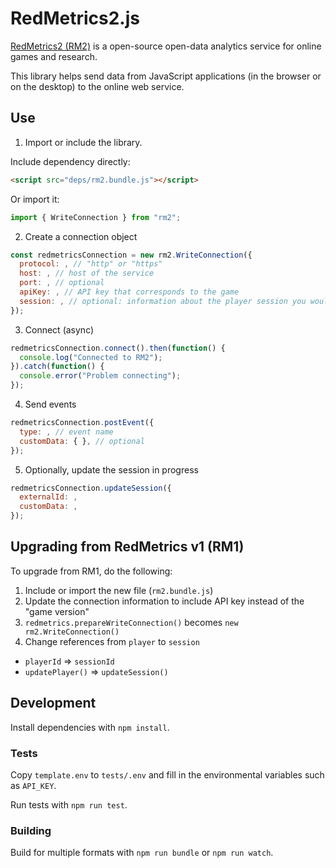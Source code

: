 # RedMetrics2.js

[RedMetrics2 (RM2)](https://github.com/play-curious/RedMetrics2) is a open-source open-data analytics service for online games and research.

This library helps send data from JavaScript applications (in the browser or on the desktop) to the online web service.

## Use

1. Import or include the library. 

Include dependency directly: 

```html
<script src="deps/rm2.bundle.js"></script>
```

Or import it:

```js
import { WriteConnection } from "rm2";
```

2. Create a connection object

```js
const redmetricsConnection = new rm2.WriteConnection({ 
  protocol: , // "http" or "https"
  host: , // host of the service
  port: , // optional
  apiKey: , // API key that corresponds to the game
  session: , // optional: information about the player session you would like recorded. Can be updated later 
});
```

3. Connect (async)

```js
redmetricsConnection.connect().then(function() {
  console.log("Connected to RM2");
}).catch(function() {
  console.error("Problem connecting");
});
```

4. Send events

```js
redmetricsConnection.postEvent({
  type: , // event name
  customData: { }, // optional 
});
```

5. Optionally, update the session in progress

```js
redmetricsConnection.updateSession({
  externalId: , 
  customData: ,  
});
```

## Upgrading from RedMetrics v1 (RM1)

To upgrade from RM1, do the following:

1. Include or import the new file (`rm2.bundle.js`)
2. Update the connection information to include API key instead of the "game version"
3. `redmetrics.prepareWriteConnection()` becomes `new rm2.WriteConnection()`
4. Change references from `player` to `session`
  * `playerId` => `sessionId`
  * `updatePlayer()` => `updateSession()` 

## Development

Install dependencies with `npm install`.

### Tests

Copy `template.env` to `tests/.env` and fill in the environmental variables such as `API_KEY`.

Run tests with `npm run test`.

### Building

Build for multiple formats with `npm run bundle` or `npm run watch`.

### 
